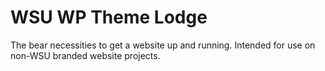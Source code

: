 # WSU WP Theme Lodge

The bear necessities to get a website up and running. Intended for use on non-WSU branded website projects.
